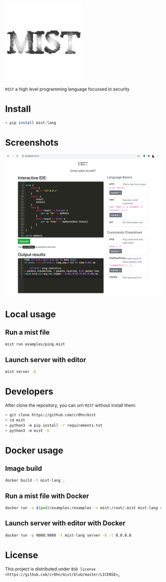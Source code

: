 ![MIST LOGO](docs/source/_static/images/logo-250x250.png)

`MIST` a high level programming language focussed in security

# Install

```bash
> pip install mist-lang
```

# Screenshots

![Image of editor](docs/source/_static/images/MIST_Editor.png)

# Local usage

## Run a mist file

```bash
mist run examples/ping.mist
```

## Launch server with editor

```bash
mist server -E
```

# Developers

After clone the repository, you can urn `MIST` without install them:

```bash
> git clone https://github.com/cr0hn/mist
> cd mist
> python3 -m pip install -r requirements.txt
> python3 -m mist -h
```

# Docker usage

## Image build

```bash
docker build -t mist-lang .
```

## Run a mist file with Docker

```bash
docker run -v $(pwd)/examples:/examples -v mist:/root/.mist mist-lang run examples/ping.mist
```

## Launch server with editor with Docker

```bash
docker run -p 9000:9000 -t mist-lang server -E -l 0.0.0.0
```

# License

This project is distributed under `BSD license <https://github.com/cr0hn/mist/blob/master/LICENSE>`_
